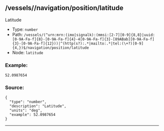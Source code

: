 ## /vessels/<RegExp>/navigation/position/latitude

Latitude

* Type: `number`
* Path: `/vessels/(^urn:mrn:(imo|signalk):(mmsi:[2-7][0-9]{8,8}|uuid:[0-9A-Fa-f]{8}-[0-9A-Fa-f]{4}-4[0-9A-Fa-f]{3}-[89ABab][0-9A-Fa-f]{3}-[0-9A-Fa-f]{12}))|^(http(s?):.*|mailto:.*|tel:(\+?)[0-9]{4,})$/navigation/position/latitude`
* Node: `latitude`

### Example:
```
52.0987654
```

### Source:
```
{
  "type": "number",
  "description": "Latitude",
  "units": "deg",
  "example": 52.0987654
}
```

---
